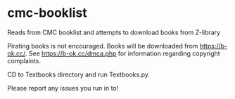 # cmc-booklist
Reads from CMC booklist and attempts to download books from Z-library

Pirating books is not encouraged. Books will be downloaded from https://b-ok.cc/. See https://b-ok.cc/dmca.php for information regarding copyright complaints.

CD to Textbooks directory and run Textbooks.py.

Please report any issues you run in to!
